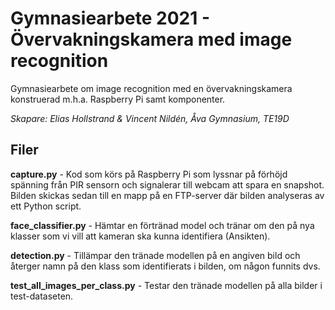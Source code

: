 # Gymnasiearbete 2021 - Övervakningskamera med image recognition
Gymnasiearbete om image recognition med en övervakningskamera konstruerad m.h.a. Raspberry Pi samt komponenter. 

*Skapare: Elias Hollstrand & Vincent Nildén, Åva Gymnasium, TE19D*

## Filer
**capture.py** - Kod som körs på Raspberry Pi som lyssnar på förhöjd spänning från PIR sensorn och signalerar till webcam att spara en snapshot. Bilden skickas sedan till en mapp på en FTP-server där bilden analyseras av ett Python script. 

**face_classifier.py** - Hämtar en förtränad model och tränar om den på nya klasser som vi vill att kameran ska kunna identifiera (Ansikten). 

**detection.py** - Tillämpar den tränade modellen på en angiven bild och återger namn på den klass som identifierats i bilden, om någon funnits dvs. 

**test_all_images_per_class.py** - Testar den tränade modellen på alla bilder i test-dataseten.
